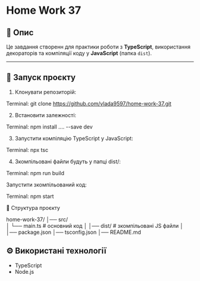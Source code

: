 # Home Work 37 


## 📌 Опис
Це завдання створенн для практики роботи з **TypeScript**, використання декораторів та компіляції коду у **JavaScript** (папка `dist`).  

----

## 🚀 Запуск проєкту

1. Клонувати репозиторій:

Terminal: git clone https://github.com/vlada9597/home-work-37.git

2. Встановити залежності:

Terminal: npm install .... --save dev

3. Запустити компіляцію TypeScript у JavaScript:

 Terminal: npx tsc
  
4. Зкомпільовані файли будуть у папці dist/:

Terminal: npm run build

Запустити зкомпільований код:

Terminal: npm start


📂 Структура проєкту


home-work-37/
│── src/          
│   └── main.ts   # основний код
│
│── dist/         # зкомпільовані JS файли
│
│── package.json
│── tsconfig.json
│── README.md


## ⚙️ Використані технології
- TypeScript
- Node.js

